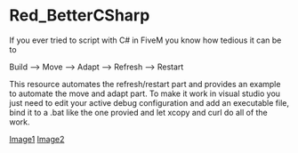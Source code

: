 # Red_BetterCSharp

If you ever tried to script with C# in FiveM you know how tedious it can be to 

Build --> Move --> Adapt --> Refresh --> Restart

This resource automates the refresh/restart part and provides an example to automate the move and adapt part.
To make it work in visual studio you just need to edit your active debug configuration and add an executable file, bind it to a .bat like the one provied
and let xcopy and curl do all of the work.

[Image1](https://cdn.discordapp.com/attachments/976130772572446780/985175911622140034/unknown.png)
[Image2](https://user-images.githubusercontent.com/33759569/173190255-0645687e-9047-46be-853b-9d14bf189d35.png)
